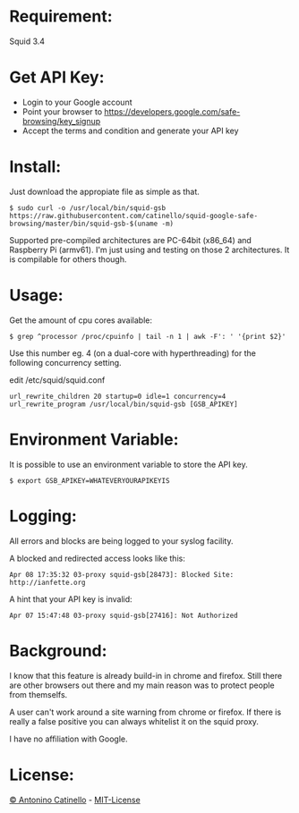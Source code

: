 # Requirement: #

Squid 3.4

# Get API Key: #

- Login to your Google account
- Point your browser to https://developers.google.com/safe-browsing/key_signup
- Accept the terms and condition and generate your API key

# Install: #

Just download the appropiate file as simple as that.

    $ sudo curl -o /usr/local/bin/squid-gsb https://raw.githubusercontent.com/catinello/squid-google-safe-browsing/master/bin/squid-gsb-$(uname -m)

Supported pre-compiled architectures are PC-64bit (x86_64) and Raspberry Pi (armv61). I'm just using and testing on those 2 architectures. It is compilable for others though.

# Usage: #

Get the amount of cpu cores available:

    $ grep ^processor /proc/cpuinfo | tail -n 1 | awk -F': ' '{print $2}'

Use this number eg. 4 (on a dual-core with hyperthreading) for the following concurrency setting.

edit /etc/squid/squid.conf

    url_rewrite_children 20 startup=0 idle=1 concurrency=4
    url_rewrite_program /usr/local/bin/squid-gsb [GSB_APIKEY]

# Environment Variable: #

It is possible to use an environment variable to store the API key.

    $ export GSB_APIKEY=WHATEVERYOURAPIKEYIS

# Logging: #

All errors and blocks are being logged to your syslog facility.

A blocked and redirected access looks like this:

    Apr 08 17:35:32 03-proxy squid-gsb[28473]: Blocked Site: http://ianfette.org

A hint that your API key is invalid:

    Apr 07 15:47:48 03-proxy squid-gsb[27416]: Not Authorized


# Background: #

I know that this feature is already build-in in chrome and firefox. Still there are other browsers out there and my main reason was to protect people from themselfs.

A user can't work around a site warning from chrome or firefox. If there is really a false positive you can always whitelist it on the squid proxy.

I have no affiliation with Google.

# License: #

[&copy; Antonino Catinello][HOME] - [MIT-License][MIT]

[MIT]:https://github.com/catinello/squid-google-safe-browsing/blob/master/LICENSE
[HOME]:http://antonino.catinello.eu

